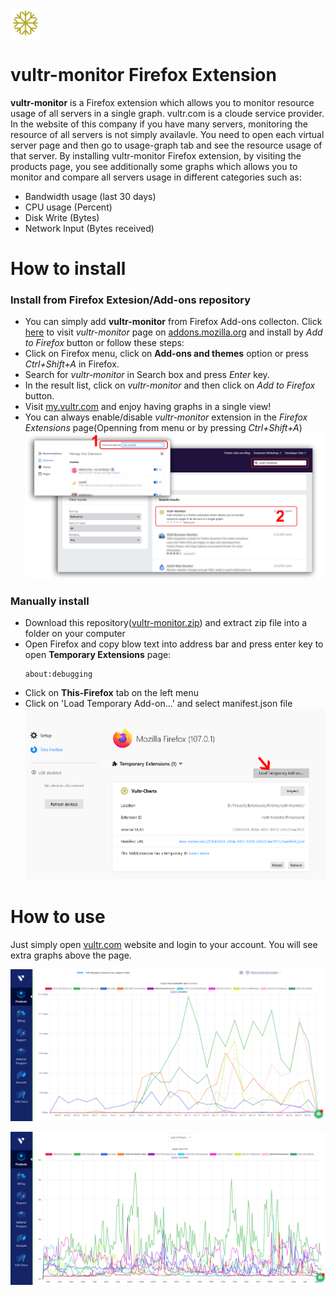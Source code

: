 ![vultr-monitor](https://github.com/manouriz/vultr-monitor/blob/main/icons/icon1.png) 


# vultr-monitor Firefox Extension
**vultr-monitor** is a Firefox extension which allows you to monitor resource usage of all servers in a single graph. vultr.com is a cloude service provider. In the website of this company if you have many servers, monitoring the resource of all servers is not simply availavle. You need to open each virtual server page and then go to usage-graph tab and see the resource usage of that server. By installing vultr-monitor Firefox extension, by visiting the products page, you see additionally some graphs which allows you to monitor and compare all servers usage in different categories such as:
- Bandwidth usage (last 30 days)
- CPU usage (Percent)
- Disk Write (Bytes)
- Network Input (Bytes received)


# How to install

### Install from Firefox Extesion/Add-ons repository
 - You can simply add **vultr-monitor** from Firefox Add-ons collecton. Click [here](https://addons.mozilla.org/en-US/firefox/addon/vultr-monitor/?utm_source=addons.mozilla.org&utm_medium=referral&utm_content=search) to visit *vultr-monitor* page on [addons.mozilla.org](https://addons.mozilla.org/en-US/firefox/addon/vultr-monitor/) and install by *Add to Firefox* button or follow these steps:
  - Click on Firefox menu, click on **Add-ons and themes** option or press *Ctrl+Shift+A* in Firefox.
  - Search for *vultr-monitor* in Search box and press *Enter* key.
  - In the result list, click on *vultr-monitor* and then click on *Add to Firefox* button.
 - Visit [my.vultr.com](https://my.vultr.com/) and enjoy having graphs in a single view!
 - You can always enable/disable *vultr-monitor* extension in the *Firefox Extensions* page(Openning from menu or by pressing *Ctrl+Shift+A*)
 ![Firefox Add-ons and Themes](https://github.com/manouriz/vultr-monitor/raw/main/Screenshot-firefox-addons.png)


### Manually install
  - Download this repository([vultr-monitor.zip](https://github.com/manouriz/vultr-monitor/archive/refs/heads/main.zip)) and extract zip file into a folder on your computer
  - Open Firefox and copy blow text into address bar and press enter key to open **Temporary Extensions** page:
    ```
    about:debugging
    ```
  - Click on **This-Firefox** tab on the left menu
  - Click on 'Load Temporary Add-on...' and select manifest.json file 
    ![Temporary Add-on in Firefox](https://github.com/manouriz/vultr-monitor/raw/main/Screenshot-firefox.png)


# How to use
Just simply open [vultr.com](https://vultr.com/) website and login to your account. You will see extra graphs above the page.

![Bandwidth usage of all servers in a single graph](https://github.com/manouriz/vultr-monitor/raw/main/Screenshot-bdw.png)


![CPU usage of all servers in a single graph](https://github.com/manouriz/vultr-monitor/raw/main/Screenshot-cpu.png)
